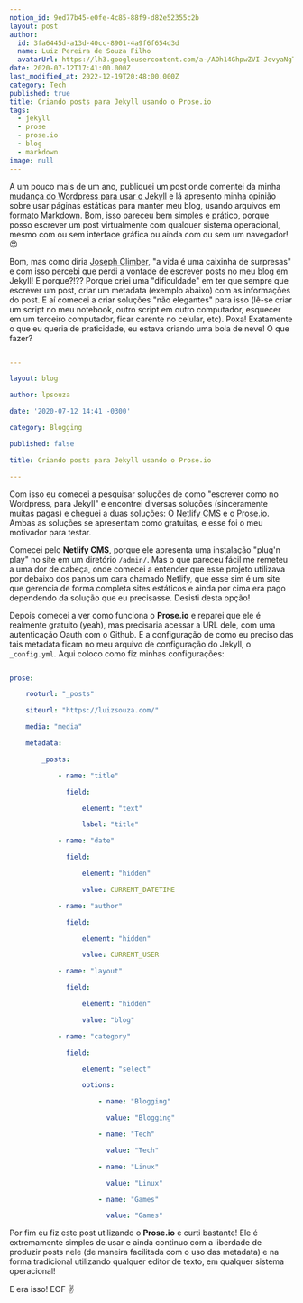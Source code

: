 ```yaml
---
notion_id: 9ed77b45-e0fe-4c85-88f9-d82e52355c2b
layout: post
author:
  id: 3fa6445d-a13d-40cc-8901-4a9f6f654d3d
  name: Luiz Pereira de Souza Filho
  avatarUrl: https://lh3.googleusercontent.com/a-/AOh14GhpwZVI-JevyaNgTdlrOT6YN20cI6V9Kxtq38Ij8AQ=s100
date: 2020-07-12T17:41:00.000Z
last_modified_at: 2022-12-19T20:48:00.000Z
category: Tech
published: true
title: Criando posts para Jekyll usando o Prose.io
tags:
  - jekyll
  - prose
  - prose.io
  - blog
  - markdown
image: null
---
```


A um pouco mais de um ano, publiquei um post onde comentei da minha [mudança do Wordpress para usar o Jekyll](https://luizsouza.com/2018/10/10/larguei-o-wordpress/) e lá apresento minha opinião sobre usar páginas estáticas para manter meu blog, usando arquivos em formato [Markdown](https://daringfireball.net/projects/markdown/). Bom, isso pareceu bem simples e prático, porque posso escrever um post virtualmente com qualquer sistema operacional, mesmo com ou sem interface gráfica ou ainda com ou sem um navegador! 😍

Bom, mas como diria [Joseph Climber](https://www.youtube.com/watch?v=d88x4qZ_zKU), "a vida é uma caixinha de surpresas" e com isso percebi que perdi a vontade de escrever posts no meu blog em Jekyll! E porque?!?? Porque criei uma "dificuldade" em ter que sempre que escrever um post, criar um metadata (exemplo abaixo) com as informações do post. E aí comecei a criar soluções "não elegantes" para isso (lê-se criar um script no meu notebook, outro script em outro computador, esquecer em um terceiro computador, ficar carente no celular, etc). Poxa! Exatamente o que eu queria de praticidade, eu estava criando uma bola de neve! O que fazer?

```yaml

---

layout: blog

author: lpsouza

date: '2020-07-12 14:41 -0300'

category: Blogging

published: false

title: Criando posts para Jekyll usando o Prose.io

---

```

Com isso eu comecei a pesquisar soluções de como "escrever como no Wordpress, para Jekyll" e encontrei diversas soluções (sinceramente muitas pagas) e cheguei a duas soluções: O [Netlify CMS](https://netlifycms.org/) e o [Prose.io](https://prose.io/). Ambas as soluções se apresentam como gratuitas, e esse foi o meu motivador para testar.

Comecei pelo **Netlify CMS**, porque ele apresenta uma instalação "plug'n play" no site em um diretório `/admin/`. Mas o que pareceu fácil me remeteu a uma dor de cabeça, onde comecei a entender que esse projeto utilizava por debaixo dos panos um cara chamado Netlify, que esse sim é um site que gerencia de forma completa sites estáticos e ainda por cima era pago dependendo da solução que eu precisasse. Desisti desta opção!

Depois comecei a ver como funciona o **Prose.io** e reparei que ele é realmente gratuito (yeah), mas precisaria acessar a URL dele, com uma autenticação Oauth com o Github. E a configuração de como eu preciso das tais metadata ficam no meu arquivo de configuração do Jekyll, o `_config.yml`. Aqui coloco como fiz minhas configurações:

```yaml

prose:

    rooturl: "_posts"

    siteurl: "https://luizsouza.com/"

    media: "media"

    metadata:

        _posts:

            - name: "title"

              field:

                  element: "text"

                  label: "title"

            - name: "date"

              field:

                  element: "hidden"

                  value: CURRENT_DATETIME

            - name: "author"

              field:

                  element: "hidden"

                  value: CURRENT_USER

            - name: "layout"

              field:

                  element: "hidden"

                  value: "blog"

            - name: "category"

              field:

                  element: "select"

                  options:

                      - name: "Blogging"

                        value: "Blogging"

                      - name: "Tech"

                        value: "Tech"

                      - name: "Linux"

                        value: "Linux"

                      - name: "Games"

                        value: "Games"

```

Por fim eu fiz este post utilizando o **Prose.io** e curti bastante! Ele é extremamente simples de usar e ainda continuo com a liberdade de produzir posts nele (de maneira facilitada com o uso das metadata) e na forma tradicional utilizando qualquer editor de texto, em qualquer sistema operacional!

E era isso! EOF ✌

